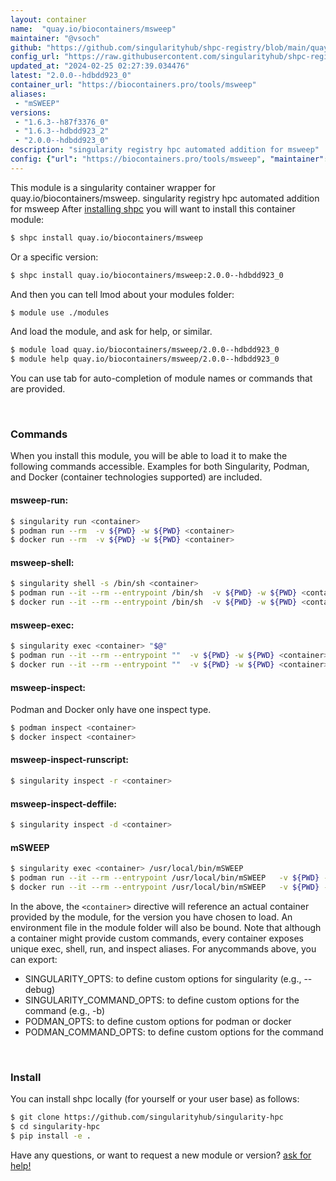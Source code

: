 ```yaml
---
layout: container
name:  "quay.io/biocontainers/msweep"
maintainer: "@vsoch"
github: "https://github.com/singularityhub/shpc-registry/blob/main/quay.io/biocontainers/msweep/container.yaml"
config_url: "https://raw.githubusercontent.com/singularityhub/shpc-registry/main/quay.io/biocontainers/msweep/container.yaml"
updated_at: "2024-02-25 02:27:39.034476"
latest: "2.0.0--hdbdd923_0"
container_url: "https://biocontainers.pro/tools/msweep"
aliases:
 - "mSWEEP"
versions:
 - "1.6.3--h87f3376_0"
 - "1.6.3--hdbdd923_2"
 - "2.0.0--hdbdd923_0"
description: "singularity registry hpc automated addition for msweep"
config: {"url": "https://biocontainers.pro/tools/msweep", "maintainer": "@vsoch", "description": "singularity registry hpc automated addition for msweep", "latest": {"2.0.0--hdbdd923_0": "sha256:4b683fa7c4ac27c87384a87bd3d5cadad81e6947247cbd85436e964f21b3ab15"}, "tags": {"1.6.3--h87f3376_0": "sha256:1f64851d3d1b9baba6036816e1770cdb4e61be4c0c960a0c52ba7d2b3ebc14db", "1.6.3--hdbdd923_2": "sha256:6710c75038dee8af6637700f216b0048eb9e9cb3593d1ce82fdc0f23d80eed14", "2.0.0--hdbdd923_0": "sha256:4b683fa7c4ac27c87384a87bd3d5cadad81e6947247cbd85436e964f21b3ab15"}, "docker": "quay.io/biocontainers/msweep", "aliases": {"mSWEEP": "/usr/local/bin/mSWEEP"}}
---
```


This module is a singularity container wrapper for quay.io/biocontainers/msweep.
singularity registry hpc automated addition for msweep
After [installing shpc](#install) you will want to install this container module:


```bash
$ shpc install quay.io/biocontainers/msweep
```

Or a specific version:

```bash
$ shpc install quay.io/biocontainers/msweep:2.0.0--hdbdd923_0
```

And then you can tell lmod about your modules folder:

```bash
$ module use ./modules
```

And load the module, and ask for help, or similar.

```bash
$ module load quay.io/biocontainers/msweep/2.0.0--hdbdd923_0
$ module help quay.io/biocontainers/msweep/2.0.0--hdbdd923_0
```

You can use tab for auto-completion of module names or commands that are provided.

<br>

### Commands

When you install this module, you will be able to load it to make the following commands accessible.
Examples for both Singularity, Podman, and Docker (container technologies supported) are included.

#### msweep-run:

```bash
$ singularity run <container>
$ podman run --rm  -v ${PWD} -w ${PWD} <container>
$ docker run --rm  -v ${PWD} -w ${PWD} <container>
```

#### msweep-shell:

```bash
$ singularity shell -s /bin/sh <container>
$ podman run --it --rm --entrypoint /bin/sh  -v ${PWD} -w ${PWD} <container>
$ docker run --it --rm --entrypoint /bin/sh  -v ${PWD} -w ${PWD} <container>
```

#### msweep-exec:

```bash
$ singularity exec <container> "$@"
$ podman run --it --rm --entrypoint ""  -v ${PWD} -w ${PWD} <container> "$@"
$ docker run --it --rm --entrypoint ""  -v ${PWD} -w ${PWD} <container> "$@"
```

#### msweep-inspect:

Podman and Docker only have one inspect type.

```bash
$ podman inspect <container>
$ docker inspect <container>
```

#### msweep-inspect-runscript:

```bash
$ singularity inspect -r <container>
```

#### msweep-inspect-deffile:

```bash
$ singularity inspect -d <container>
```


#### mSWEEP

```bash
$ singularity exec <container> /usr/local/bin/mSWEEP
$ podman run --it --rm --entrypoint /usr/local/bin/mSWEEP   -v ${PWD} -w ${PWD} <container> -c " $@"
$ docker run --it --rm --entrypoint /usr/local/bin/mSWEEP   -v ${PWD} -w ${PWD} <container> -c " $@"
```



In the above, the `<container>` directive will reference an actual container provided
by the module, for the version you have chosen to load. An environment file in the
module folder will also be bound. Note that although a container
might provide custom commands, every container exposes unique exec, shell, run, and
inspect aliases. For anycommands above, you can export:

 - SINGULARITY_OPTS: to define custom options for singularity (e.g., --debug)
 - SINGULARITY_COMMAND_OPTS: to define custom options for the command (e.g., -b)
 - PODMAN_OPTS: to define custom options for podman or docker
 - PODMAN_COMMAND_OPTS: to define custom options for the command

<br>

### Install

You can install shpc locally (for yourself or your user base) as follows:

```bash
$ git clone https://github.com/singularityhub/singularity-hpc
$ cd singularity-hpc
$ pip install -e .
```

Have any questions, or want to request a new module or version? [ask for help!](https://github.com/singularityhub/singularity-hpc/issues)